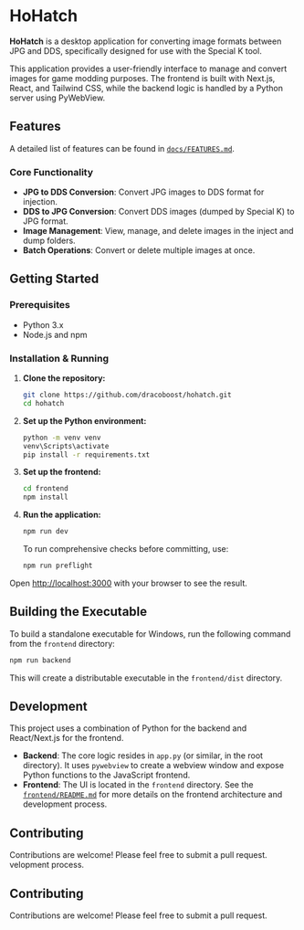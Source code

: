 # HoHatch

**HoHatch** is a desktop application for converting image formats between JPG and DDS, specifically designed for use with the Special K tool.

This application provides a user-friendly interface to manage and convert images for game modding purposes. The frontend is built with Next.js, React, and Tailwind CSS, while the backend logic is handled by a Python server using PyWebView.

## Features

A detailed list of features can be found in [`docs/FEATURES.md`](../docs/FEATURES.md).

### Core Functionality

- **JPG to DDS Conversion**: Convert JPG images to DDS format for injection.
- **DDS to JPG Conversion**: Convert DDS images (dumped by Special K) to JPG format.
- **Image Management**: View, manage, and delete images in the inject and dump folders.
- **Batch Operations**: Convert or delete multiple images at once.

## Getting Started

### Prerequisites

- Python 3.x
- Node.js and npm

### Installation & Running

1. **Clone the repository:**

    ```bash
    git clone https://github.com/dracoboost/hohatch.git
    cd hohatch
    ```

2. **Set up the Python environment:**

    ```bash
    python -m venv venv
    venv\Scripts\activate
    pip install -r requirements.txt
    ```

3. **Set up the frontend:**

    ```bash
    cd frontend
    npm install
    ```

4. **Run the application:**
    ```bash
    npm run dev
    ```

    To run comprehensive checks before committing, use:
    ```bash
    npm run preflight
    ```

Open [http://localhost:3000](http://localhost:3000) with your browser to see the result.

## Building the Executable

To build a standalone executable for Windows, run the following command from the `frontend` directory:

```bash
npm run backend
```

This will create a distributable executable in the `frontend/dist` directory.

## Development

This project uses a combination of Python for the backend and React/Next.js for the frontend.

- **Backend**: The core logic resides in `app.py` (or similar, in the root directory). It uses `pywebview` to create a webview window and expose Python functions to the JavaScript frontend.
- **Frontend**: The UI is located in the `frontend` directory. See the [`frontend/README.md`](README.md) for more details on the frontend architecture and development process.

## Contributing

Contributions are welcome! Please feel free to submit a pull request.
velopment process.

## Contributing

Contributions are welcome! Please feel free to submit a pull request.
